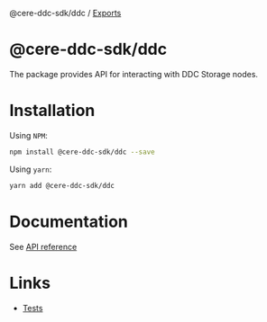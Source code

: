 @cere-ddc-sdk/ddc / [Exports](modules.md)

# @cere-ddc-sdk/ddc

The package provides API for interacting with DDC Storage nodes.

# Installation

Using `NPM`:

```bash
npm install @cere-ddc-sdk/ddc --save
```

Using `yarn`:

```bash
yarn add @cere-ddc-sdk/ddc
```

# Documentation

See [API reference](./docs/README.md)

# Links

- [Tests](/tests/specs/StorageNode.spec.ts)
